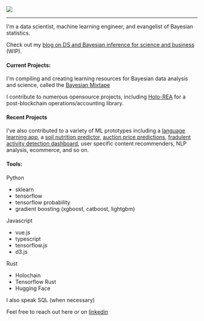 ![](https://raw.githubusercontent.com/oro13/oro13/master/resumeheader.png)

---

I'm a data scientist, machine learning engineer, and evangelist of Bayesian statistics.

Check out my [blog on DS and Bayesian inference for science and business](https://oro13.github.io/) (WIP).
#### Current Projects:

I'm compiling and creating learning resources for Bayesian data analysis and science, called the [Bayesian Mixtape](https://github.com/oro13/bayesian-mixtape)

I contribute to numerous opensource projects, including [Holo-REA](https://github.com/holo-rea/holo-rea) for a post-blockchain operations/accounting library.

#### Recent Projects

I've also contributed to a variety of ML prototypes including a [language learning app](https://github.com/oro13/language-app-ml), a [soil nutrition predictor](https://github.com/oro13/soil-health-prediction), [auction price predictions](https://github.com/oro13/a-bulldozer-named-desire/), [fradulent activity detection dashboard](https://github.com/oro13/fraud-detection), user specific content recommenders, NLP analysis, ecommerce, and so on.

#### Tools:

Python

- sklearn
- tensorflow
- tensorflow probability
- gradient boosting (xgboost, catboost, lightgbm)

Javascript

- vue.js
- typescript
- tensorflow.js
- d3.js

Rust

- Holochain
- Tensorflow Rust
- Hugging Face

I also speak SQL (when necessary)

Feel free to reach out here or on [linkedin](https://www.linkedin.com/in/fgentle/)

<!--
![contact info](./resumeheader.png)
**oro13/oro13** is a ✨ _special_ ✨ repository because its `README.md` (this file) appears on your GitHub profile.

Here are some ideas to get you started:

- 🔭 I’m currently working on ...
- 🌱 I’m currently learning ...
- 👯 I’m looking to collaborate on ...
- 🤔 I’m looking for help with ...
- 💬 Ask me about ...
- 📫 How to reach me: ...
- 😄 Pronouns: ...
- ⚡ Fun fact: ...
-->
